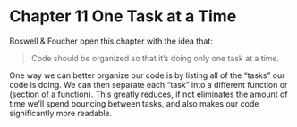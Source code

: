 # Chapter 11 One Task at a Time

Boswell & Foucher open this chapter with the idea that:
> Code should be organized so that it’s doing only one task at a time.

One way we can better organize our code is by listing all of the “tasks” our code is doing. We can then separate each “task” into a different function or (section of a function). This greatly reduces, if not eliminates the amount of time we’ll spend bouncing between tasks, and also makes our code significantly more readable.